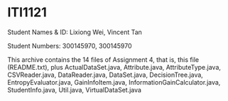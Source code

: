 # ITI1121
Student Names & ID: Lixiong Wei, Vincent Tan

Student Numbers:    300145970,   300145970

This archive contains the 14 files of Assignment 4, that is, this file (README.txt), plus ActualDataSet.java, Attribute.java, AttributeType.java, CSVReader.java, DataReader.java, DataSet.java, DecisionTree.java, EntropyEvaluator.java, GainInfoItem.java, InformationGainCalculator.java, StudentInfo.java, Util.java, VirtualDataSet.java
